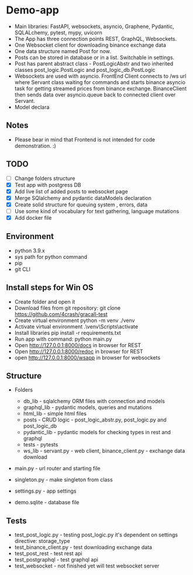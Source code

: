 # Demo-app
- Main libraries: FastAPI, websockets, asyncio, Graphene, Pydantic, SQLALchemy, pytest, mypy, uvicorn
- The App has three connection points REST, GraphQL, Websockets. 
- One Websocket client for downloading binance exchange data 
- One data structure named Post for now.
- Posts can be stored in database or in a list. Switchable in settings. 
- Post has parent abstract class - PostLogicAbstr and two inherited classes  post_logic.PostLogic and post_logic_db.PostLogic
- Websockets are used with asyncio. FrontEnd Client connects to /ws url where Servant class waiting for commands and starts binance asyncio     task for getting streamed prices from binance exchange.
    BinanceClient then sends data over asyncio.queue  back to connected client over Servant.
- Model declara


## Notes
- Please bear in mind that Frontend is not intended for code demonstration. :)

## TODO
- [ ] Change folders structure
- [x] Test app with postgress DB
- [x] Add live list of added posts to websocket page
- [x] Merge SQlalchemy and pydantic dataModels declaration
- [x] Create solid structure for queuing system , errors, data 
- [ ] Use some kind of vocabulary  for text gathering, language mutations 
- [x] Add docker file

## Environment
- python 3.9.x
- sys path for python command 
- pip
- git CLI

## Install steps for Win OS
- Create folder and open it
- Download files from git repository: git clone https://github.com/4crash/gracall-test
- Create virtual environment python -m venv ./venv
- Activate virtual environment  .\venv\Scripts\activate
- Install libraries pip install -r requirements.txt
- Run app with command:  python main.py
- Open http://127.0.0.1:8000/docs in browser for REST
- Open http://127.0.0.1:8000/redoc in browser for REST
- open http://127.0.0.1:8000/wsapp in browser for websockets

## Structure
- Folders
    - db_lib - sqlalchemy ORM files with connection and models
    - graphql_lib - pydantic models, queries and mutations
    - html_lib - simple html files 
    - posts - CRUD logic - post_logic_abstr.py, post_logic.py and post_logic_db
    - pydantic_lib - pydantic models for checking types in rest and graphql  
    - tests - pytests
    - ws_lib - servant.py - web client, binance_client.py - exchange data download

- main.py - url router and starting file
- singleton.py - make singleton from class
- settings.py - app settings
- demo.sqlite - database file

## Tests
- test_post_logic.py - testing post_logic.py it's dependent on settings directive: storage_type 
- test_binance_client.py - test downloading exchange data
- test_post_rest - test rest api
- test_postgraphql - test graphql api
- test_websocket - not finished yet will test websocket server